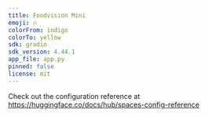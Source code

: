 ```yaml
---
title: Foodvision Mini
emoji: 🔥
colorFrom: indigo
colorTo: yellow
sdk: gradio
sdk_version: 4.44.1
app_file: app.py
pinned: false
license: mit
---
```


Check out the configuration reference at https://huggingface.co/docs/hub/spaces-config-reference
